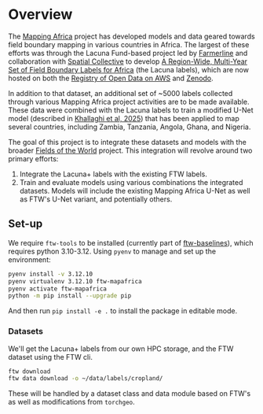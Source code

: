 # Overview

The [Mapping Africa](mappingafrica.io) project has developed models and data geared towards field boundary mapping in various countries in Africa. The largest of these efforts was through the Lacuna Fund-based project led by [Farmerline](https://farmerline.co/) and collaboration with [Spatial Collective](https://spatialcollective.com/) to develop [A Region-Wide, Multi-Year Set of Field Boundary Labels for Africa](https://github.com/agroimpacts/lacunalabels) (the Lacuna labels), which are now hosted on both the [Registry of Open Data on AWS](https://registry.opendata.aws/africa-field-boundary-labels/) and [Zenodo](https://zenodo.org/records/11060871).   

In addition to that dataset, an additional set of ~5000 labels collected through various Mapping Africa project activities are to be made available.  These data were combined with the Lacuna labels to train a modified U-Net model (described in [Khallaghi et al, 2025](https://www.mdpi.com/2072-4292/17/3/474)) that has been applied to map several countries, including Zambia, Tanzania, Angola, Ghana, and Nigeria. 

The goal of this project is to integrate these datasets and models with the broader [Fields of the World](https://github.com/fieldsoftheworld) project. This integration will revolve around two primary efforts:

1. Integrate the Lacuna+ labels with the existing FTW labels.
2. Train and evaluate models using various combinations the integrated datasets. Models will include the existing Mapping Africa U-Net as well as FTW's U-Net variant, and potentially others.

## Set-up

We require `ftw-tools` to be installed (currently part of [ftw-baselines](https://github.com/fieldsoftheworld/ftw-baselines?tab=readme-ov-file#download-the-ftw-baseline-dataset)), which requires python 3.10-3.12. Using `pyenv` to manage and set up the environment:

```bash
pyenv install -v 3.12.10
pyenv virtualenv 3.12.10 ftw-mapafrica
pyenv activate ftw-mapafrica
python -m pip install --upgrade pip
```

And then run `pip install -e .` to install the package in editable mode.

### Datasets
We'll get the Lacuna+ labels from our own HPC storage, and the FTW dataset using the FTW cli. 

```bash
ftw download 
ftw data download -o ~/data/labels/cropland/
```

These will be handled by a dataset class and data module based on FTW's as well as modifications from `torchgeo`. 




